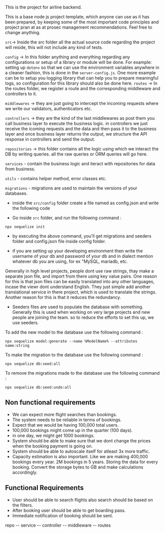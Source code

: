 This is the project for airline backend.

This is a base node js project template, which anyone can use as it has been prepared, by keeping some of the most important code principles and project
pran at as at prosec
management recommendations. Feel free to change anything.

`src`→ Inside the src folder all the actual source code regarding the project will reside, this will not include any kind of tests.

`config` → In this folder anything and everything regarding any configurations or setup of a library or module will be done. For example: setting up `dotenv` so that we can use the environment variables anywhere in a cleaner fashion, this is done in the `server-config.js`. One more example can be to setup you logging library that can help you to prepare meaningful logs, so configuration for this library should also be done here.
`routes` → In the routes folder, we register a route and the corresponding middleware and controllers to it.

`middlewares` → they are just going to intercept the incoming requests where we write our validators, authenticators etc.

`controllers` → they are the kind of the last middlewares as post them you call business layer to execute the business logic. in controllers we just receive the icoming requests and the data and then pass it to the business layer and once business layer returns the output, we structure the API response in controllers and send the output.

`repositories` → this folder contains all the logic using which we interact the DB by writing queries. all the raw queries or ORM queries will go here.

`services` - contain the business logic and iteract with repositories for data from business.

`utils` - contains helper method, error classes etc.

`migrations` - migrations are used to maintain the versions of your databases.

- inside the `src/config` folder create a file named as config.json and write the following code

- Go inside `src` folder, and run the following command :

```
npx sequelize init
```

- by executing the above command, you'll get migrations and seeders folder and config.json file inside config folder.

- if you are setting up your developing environment then write the username of your db and password of your db and in dialect mention whatever db you are using, for ex "MySQL, mariadb, etc.

Generally in high level projects, people dont use raw strings, thay make a separate json file, and import from there using key value pairs. One reason for this is that json files can be easily translated into any other languages, incase the viewr dont understand English. They just simple add another translational service in there project, which is used to translate the strings. Another reason for this is that it reduces the redundancy.

- Seeders files are used to populate the database with something. Generally this is used when working on very large projects and new people are joining the team. so to reduce the efforts to set this up, we use seeders.

To add the new model to the database use the following command :

```
npx sequelize model:generate --name %ModelName% --attributes name:string
```

To make the migration to the database use the following command :

```
npx sequelize db:seed:all
```

To remove the migrations made to the database use the following command :

```
npx sequelize db:seed:undo:all
```

## Non functional requirements

- We can expect more flight searches than bookings.
- The system needs to be reliable in terms of bookings.
- Expect that we would be having 100,000 total users.
- 100,000 bookings might come up in the quarter (100 days).
- in one day, we might get 1000 bookings.
- System should be able to make sure that we dont change the prices when the booking payment is going on.
- System should be able to autoscale itself for atleast 3x more traffic.
- Capacity estimation is also important. Like we are making 400,000 bookings every year. 2M bookings in 5 years. Storing the data for every booking. Convert the storage bytes to GB and make calculations accordingly.

## Functional Requirements

- User should be able to search flights also search should be based on the filters.
- After booking user should be able to get boarding pass.
- Immediate notification of booking should be sent.

repo -- service -- controller -- middleware -- routes
